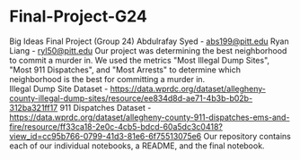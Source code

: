 # Final-Project-G24
Big Ideas Final Project (Group 24)
Abdulrafay Syed - abs199@pitt.edu
Ryan Liang - ryl50@pitt.edu
Our project was determining the best neighborhood to commit a murder in.  We used the metrics "Most Illegal Dump Sites", "Most 911 Dispatches", and "Most Arrests" to determine which neighborhood is the best for committing a murder in.  
Illegal Dump Site Dataset - https://data.wprdc.org/dataset/allegheny-county-illegal-dump-sites/resource/ee834d8d-ae71-4b3b-b02b-312ba321ff17
911 Dispatches Dataset - https://data.wprdc.org/dataset/allegheny-county-911-dispatches-ems-and-fire/resource/ff33ca18-2e0c-4cb5-bdcd-60a5dc3c0418?view_id=cc95b766-0799-41d3-81e6-6f75513075e6
Our repository contains each of our individual notebooks, a README, and the final notebook.